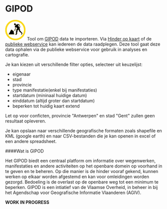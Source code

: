 GIPOD
=====

![](images/geopuntGIPOD.png)
Tool om [GIPOD](http://www.agiv.be/gis/diensten/?catid=158) data te importeren. Via [Hinder op kaart](http://www.geopunt.be/hinder-in-kaart) of de [publieke webservice](http://gipod.api.agiv.be/) kan iedereen de data raadplegen. Deze tool gaat deze data ophalen via de publieke webservice voor gebruik in analyses en cartografie. 

Je kan kiezen uit verschillende filter opties, selecteer uit keuzelijst:

- eigenaar
- stad
- provincie
- type manifestatie(enkel bij manifestaties)
- startdatum (mininaal huidige datum)
- einddatum (altijd groter dan startdatum)
- beperken tot huidig kaart extend

Let op voor conficten, provincie "Antwerpen" en stad "Gent" zullen geen resultaat opleveren.

Je kan opslaan naar verschillende geografische formaten zoals shapefile en KML (google earth) en naar CSV-bestanden die je kan openen in excel of een andere spreadsheet.

####Wat is GIPOD

Het GIPOD biedt een centraal platform om informatie over wegenwerken, manifestaties en andere activiteiten op het openbare domein op voorhand in te geven en te beheren. Op die manier is de hinder vooraf gekend, kunnen werken op elkaar worden afgestemd en kan voor omleidingen worden gezorgd. Bedoeling is de overlast op de openbare weg tot een minimum te beperken.  GIPOD is een intiatief van de Vlaamse Overheid, in beheer in bij het Agendschap voor Geografische Informatie Vlaanderen (AGIV).


**WORK IN PROGRESS**